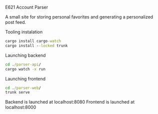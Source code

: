 E621 Account Parser

A small site for storing personal favorites and generating a personalized post feed.

Tooling instalation
```cmd
cargo install cargo-watch
cargo install --locked trunk
```

Launching backend
```cmd
cd ./parser-api/
cargo watch -x run
```

Launching frontend
```cmd
cd ./parser-web/
trunk serve
```

Backend is launched at localhost:8080
Frontend is launched at localhost:8000